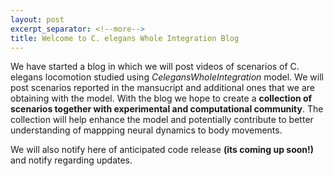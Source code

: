 ```yaml
---
layout: post
excerpt_separator: <!--more-->
title: Welcome to C. elegans Whole Integration Blog
---
```


We have started a blog in which we will post videos of scenarios of C. elegans locomotion studied using _CelegansWholeIntegration_ model. We will post scenarios reported in the mansucript and additional ones that we are obtaining with the model. With the blog we hope to create a **collection of scenarios together with experimental and computational community**. The collection will help enhance the model and potentially contribute to better understanding of mappping neural dynamics to body movements.

We will also notify here of anticipated code release **(its coming up soon!)** and notify regarding updates. 

<!--more-->
